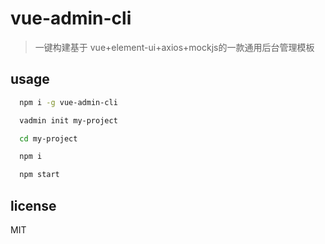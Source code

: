# vue-admin-cli 
> 一键构建基于 vue+element-ui+axios+mockjs的一款通用后台管理模板

## usage
```bash
  npm i -g vue-admin-cli

  vadmin init my-project

  cd my-project

  npm i

  npm start
```

## license
MIT